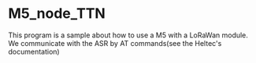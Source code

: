 # M5_node_TTN
This program is a sample about how to use a M5 with a LoRaWan module.
We communicate with the ASR by AT commands(see the Heltec's documentation)
